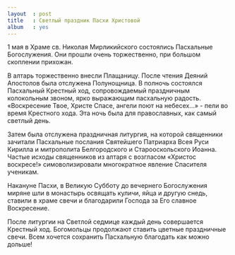 ```yaml
---
layout  : post
title   : Светлый праздник Пасхи Христовой
album   : yes
---
```


1 мая  в Храме св. Николая Мирликийского состоялись Пасхальные Богослужения. Они прошли очень торжественно, при большом скоплении прихожан. 

В алтарь торжественно внесли Плащаницу. После чтения Деяний Апостолов была отслужена Полунощница. В полночь состоялся Пасхальный Крестный ход, сопровождаемый праздничным колокольным звоном, ярко выражающим пасхальную радость. «Воскресение Твое, Христе Спасе, ангели поют на небесех…» - пели во время Крестного хода. Эта ночь была для православных, как самый светлый день. 

Затем была отслужена праздничная литургия, на которой священники зачитали Пасхальные послания Святейшего Патриарха Всея Руси Кирилла и митрополита Белгородского и Старооскольского Иоанна. Частые исходы священников из алтаря с возгласом «Христос воскресе!» симоволизировали многократное явление Спасителя ученикам. 

Накануне Пасхи, в Великую Субботу до вечернего Богослужения миряне шли в монастырь освящать куличи, яйца и другую снедь, ставили в храме свечи и благодарили Господа за Его славное Воскресение. 

После литургии на Светлой седмице каждый день совершается Крестный ход. Богомольцы продолжают ставить цветные праздничные свечи. Всем хочется сохранить Пасхальную благодать как можно дольше! 

